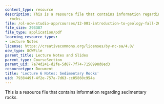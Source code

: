 ```yaml
---
content_type: resource
description: This is a resource file that contains information regarding sedimentary
  rocks.
file: /ol-ocw-studio-app/courses/12-001-introduction-to-geology-fall-2013/7938449f4f2e757a7d63cc05860c954a_MIT12_001F13_Lec6Notes.pdf
file_size: 293387
file_type: application/pdf
learning_resource_types:
- Lecture Notes
license: https://creativecommons.org/licenses/by-nc-sa/4.0/
ocw_type: OCWFile
parent_title: Lecture Notes and Slides
parent_type: CourseSection
parent_uid: 7a74d241-d2fe-5d87-7f74-7158998d8ed3
resourcetype: Document
title: 'Lecture 6 Notes: Sedimentary Rocks'
uid: 7938449f-4f2e-757a-7d63-cc05860c954a
---
```

This is a resource file that contains information regarding sedimentary rocks.
